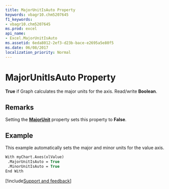 ```yaml
---
title: MajorUnitIsAuto Property
keywords: vbagr10.chm5207645
f1_keywords:
- vbagr10.chm5207645
ms.prod: excel
api_name:
- Excel.MajorUnitIsAuto
ms.assetid: 6eda8012-2ef3-d23b-bace-e2695a5e80f5
ms.date: 06/08/2017
localization_priority: Normal
---
```



# MajorUnitIsAuto Property

 **True** if Graph calculates the major units for the axis. Read/write **Boolean**.


## Remarks

Setting the  **[MajorUnit](Excel.MajorUnit.md)** property sets this property to  **False**.


## Example

This example automatically sets the major and minor units for the value axis.


```vb
With myChart.Axes(xlValue) 
 .MajorUnitIsAuto = True 
 .MinorUnitIsAuto = True 
End With
```

[!include[Support and feedback](~/includes/feedback-boilerplate.md)]